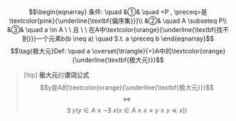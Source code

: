 $$\begin{eqnarray}
条件: \quad
&①& \quad <P , \preceq>是\textcolor{pink}{\underline{\textbf{偏序集}}}\\
&②& \quad A \subseteq P\\
&③& \quad a \in A \ \ 且 \ \ 在A中\textcolor{orange}{\underline{\textbf{找不到}}}一个元素b(b \neq a) \quad S.t. a \preceq b
\end{eqnarray}$$
$$\tag{极大元}Def: \quad a \overset{\triangle}{=}A中的\textcolor{orange}{\underline{\textbf{极大元}}}$$

> [!tip] **极大元**的**谓词公式**
> $$y是A的\textcolor{orange}{\underline{\textbf{极大元}}}$$
> $$\Leftrightarrow$$
> $$\exists \ y(y \in A \wedge \neg \exists \ x (x \in A \wedge x \neq y \wedge y \preceq x))$$